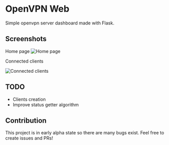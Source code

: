 # OpenVPN Web

Simple openvpn server dashboard made with Flask. 

## Screenshots
Home page
![Home page](https://github.com/user-attachments/assets/625c2e80-0d92-4c41-b8fe-297b5f445258)

Connected clients

![Connected clients](https://github.com/user-attachments/assets/9718c20a-2583-4f56-a2f7-85c27fc29fd9)


## TODO
* Clients creation
* Improve status getter algorithm 

## Contribution

This project is in early alpha state so there are many bugs exist. Feel free to create issues and PRs! 
